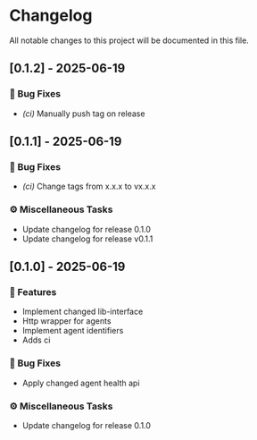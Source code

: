 # Changelog

All notable changes to this project will be documented in this file.

## [0.1.2] - 2025-06-19

### 🐛 Bug Fixes

- *(ci)* Manually push tag on release

## [0.1.1] - 2025-06-19

### 🐛 Bug Fixes

- *(ci)* Change tags from x.x.x to vx.x.x

### ⚙️ Miscellaneous Tasks

- Update changelog for release 0.1.0
- Update changelog for release v0.1.1

## [0.1.0] - 2025-06-19

### 🚀 Features

- Implement changed lib-interface
- Http wrapper for agents
- Implement agent identifiers
- Adds ci

### 🐛 Bug Fixes

- Apply changed agent health api

### ⚙️ Miscellaneous Tasks

- Update changelog for release 0.1.0

<!-- generated by git-cliff -->
